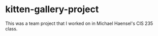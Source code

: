 # kitten-gallery-project
This was a team project that I worked on in Michael Haensel's CIS 235 class.
